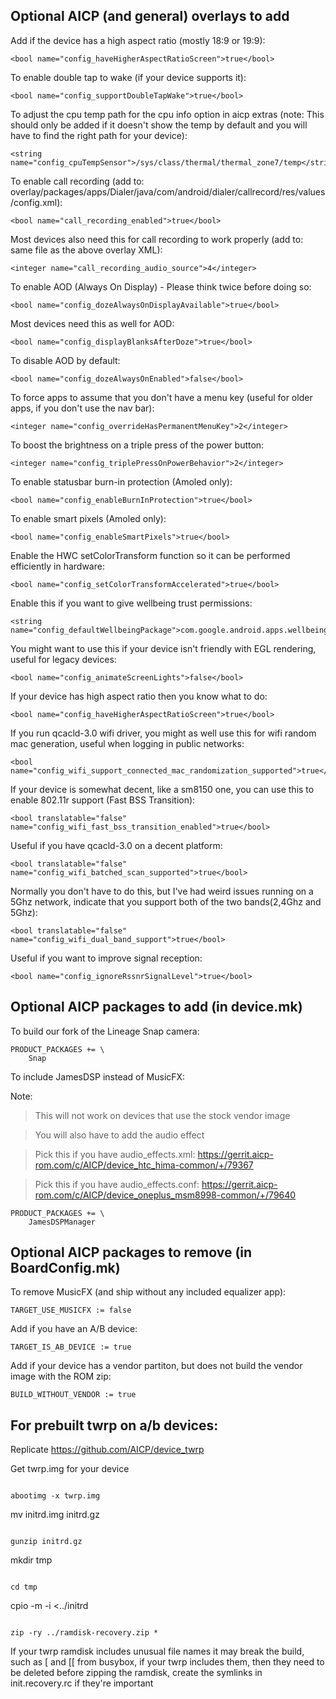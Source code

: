 Optional AICP (and general) overlays to add
-------------------------------
Add if the device has a high aspect ratio (mostly 18:9 or 19:9):
```
<bool name="config_haveHigherAspectRatioScreen">true</bool>
```

To enable double tap to wake (if your device supports it):
```
<bool name="config_supportDoubleTapWake">true</bool>
```

To adjust the cpu temp path for the cpu info option in aicp extras (note: This should only be added if it doesn't show the temp by default and you will have to find the right path for your device):
```
<string name="config_cpuTempSensor">/sys/class/thermal/thermal_zone7/temp</string>
```

To enable call recording (add to: overlay/packages/apps/Dialer/java/com/android/dialer/callrecord/res/values/config.xml):
```
<bool name="call_recording_enabled">true</bool>
```
Most devices also need this for call recording to work properly (add to: same file as the above overlay XML):
```
<integer name="call_recording_audio_source">4</integer>
```

To enable AOD (Always On Display) - Please think twice before doing so:
```
<bool name="config_dozeAlwaysOnDisplayAvailable">true</bool>
```

Most devices need this as well for AOD:
```
<bool name="config_displayBlanksAfterDoze">true</bool>
```

To disable AOD by default:
```
<bool name="config_dozeAlwaysOnEnabled">false</bool>
```

To force apps to assume that you don't have a menu key (useful for older apps, if you don't use the nav bar):
```
<integer name="config_overrideHasPermanentMenuKey">2</integer>
```

To boost the brightness on a triple press of the power button:
```
<integer name="config_triplePressOnPowerBehavior">2</integer>
```

To enable statusbar burn-in protection (Amoled only):
```
<bool name="config_enableBurnInProtection">true</bool>
```

To enable smart pixels (Amoled only):
```
<bool name="config_enableSmartPixels">true</bool>
```

Enable the HWC setColorTransform function so it can be performed efficiently in hardware:
```
<bool name="config_setColorTransformAccelerated">true</bool>
```

Enable this if you want to give wellbeing trust permissions:
```
<string name="config_defaultWellbeingPackage">com.google.android.apps.wellbeing</string>
```

You might want to use this if your device isn't friendly with EGL rendering, useful for legacy devices:
```
<bool name="config_animateScreenLights">false</bool>
```

If your device has high aspect ratio then you know what to do:
```
<bool name="config_haveHigherAspectRatioScreen">true</bool>
```

If you run qcacld-3.0 wifi driver, you might as well use this for wifi random mac generation, useful when logging in public networks:
```
<bool name="config_wifi_support_connected_mac_randomization_supported">true</bool>
```

If your device is somewhat decent, like a sm8150 one, you can use this to enable 802.11r support (Fast BSS Transition):
```
<bool translatable="false" name="config_wifi_fast_bss_transition_enabled">true</bool>
```

Useful if you have qcacld-3.0 on a decent platform:
```
<bool translatable="false" name="config_wifi_batched_scan_supported">true</bool>
```

Normally you don't have to do this, but I've had weird issues running on a 5Ghz network, indicate that you support both of the two bands(2,4Ghz and 5Ghz):
```
<bool translatable="false" name="config_wifi_dual_band_support">true</bool>
```

Useful if you want to improve signal reception:
```
<bool name="config_ignoreRssnrSignalLevel">true</bool>
```

Optional AICP packages to add (in device.mk)
-------------------------------

To build our fork of the Lineage Snap camera:
```
PRODUCT_PACKAGES += \
    Snap
```

To include JamesDSP instead of MusicFX:

Note:

>This will not work on devices that use the stock vendor image

>You will also have to add the audio effect

>Pick this if you have audio_effects.xml: https://gerrit.aicp-rom.com/c/AICP/device_htc_hima-common/+/79367

>Pick this if you have audio_effects.conf: https://gerrit.aicp-rom.com/c/AICP/device_oneplus_msm8998-common/+/79640
```
PRODUCT_PACKAGES += \
    JamesDSPManager
```

Optional AICP packages to remove (in BoardConfig.mk)
-------------------------------

To remove MusicFX (and ship without any included equalizer app):
```
TARGET_USE_MUSICFX := false
```

Add if you have an A/B device:
```
TARGET_IS_AB_DEVICE := true
```

Add if your device has a vendor partiton, but does not build the vendor image with the ROM zip:
```
BUILD_WITHOUT_VENDOR := true
```


For prebuilt twrp on a/b devices:
-------------------------------

Replicate https://github.com/AICP/device_twrp

Get twrp.img for your device
```

abootimg -x twrp.img
```

mv initrd.img initrd.gz
```

gunzip initrd.gz
```

mkdir tmp
```

cd tmp
```

cpio -m -i <../initrd
```

zip -ry ../ramdisk-recovery.zip *
```
If your twrp ramdisk includes unusual file names it may break the build, such as [ and [[ from busybox, if your twrp includes them, then they need to be deleted before zipping the ramdisk, create the symlinks in init.recovery.rc if they're important

